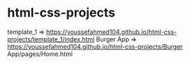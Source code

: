 # html-css-projects
template_1 => https://youssefahmed104.github.io/html-css-projects/template_1/index.html
Burger App => https://youssefahmed104.github.io/html-css-projects/Burger App/pages/Home.html
